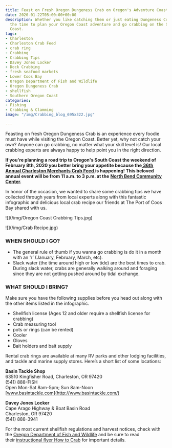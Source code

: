 ```yaml
---
title: Feast on Fresh Oregon Dungeness Crab on Oregon's Adventure Coast!
date: 2020-01-22T05:00:00+00:00
description: Whether you like catching them or just eating Dungeness Crab, now is
  the time to plan your Oregon Coast adventure and go crabbing on the Southern Oregon
  Coast.
tags:
- Charleston
- Charleston Crab Feed
- crab ring
- Crabbing
- Crabbing Tips
- Davey Jones Locker
- Dock Crabbing
- fresh seafood markets
- Lower Coos Bay
- Oregon Department of Fish and Wildlife
- Oregon Dungeness Crab
- shellfish
- Southern Oregon Coast
categories:
- Fishing
- Crabbing & Clamming
image: "/img/Crabbing_blog_695x322.jpg"

---
```

Feasting on fresh Oregon Dungeness Crab is an experience every foodie must have while visiting the Oregon Coast. Better yet, why not catch your own? Anyone can go crabbing, no matter what your skill level is! Our local crabbing experts are always happy to help point you in the right direction.

**If you're planning a road trip to Oregon's South Coast the weekend of February 8th, 2020 you better bring your appetite because the**[ **36th Annual Charleston Merchants Crab Feed** ](https://www.oregonsadventurecoast.com/event/36th-annual-charleston-crab-feed/)**is happening! This beloved annual event will be from 11 a.m. to 3 p.m. at the** [**North Bend Community Center**](https://www.northbendoregon.us/parksrec/page/facility-rental)**.**

In honor of the occasion, we wanted to share some crabbing tips we have collected through years from local experts along with this fantastic infographic and delicious local crab recipe our friends at The Port of Coos Bay shared with us.

![](/img/Oregon Coast Crabbing Tips.jpg)

![](/img/Crab Recipe.jpg)

### WHEN SHOULD I GO?

* The general rule of thumb if you wanna go crabbing is do it in a month with an ‘r’ (January, February, March, etc).
* Slack water (the time around high or low tide) are the best times to crab. During slack water, crabs are generally walking around and foraging since they are not getting pushed around by tidal exchange.

### WHAT SHOULD I BRING?

Make sure you have the following supplies before you head out along with the other items listed in the infographic.

* Shellfish license (Ages 12 and older require a shellfish license for crabbing)
* Crab measuring tool
* pots or rings (can be rented)
* Cooler
* Gloves
* Bait holders and bait supply

Rental crab rings are available at many RV parks and other lodging facilities, and tackle and marine supply stores. Here’s a short list of some locations:

**Basin Tackle Shop**  
63510 Kingfisher Road, Charleston, OR 97420  
(541) 888-FISH  
Open Mon-Sat 8am-5pm; Sun 8am-Noon  
[www.basintackle.com](http://www.basintackle.com/)

**Davey Jones Locker**  
Cape Arago Highway & Boat Basin Road  
Charleston, OR 97420  
(541) 888-3941

For the most current shellfish regulations and harvest notices, check with the [Oregon Department of Fish and Wildlife](https://myodfw.com/articles/how-crab) and be sure to read their [instructional flyer How to Crab](https://www.dfw.state.or.us/resources/fishing/docs/CrabbingFlyer.pdf) for important details.